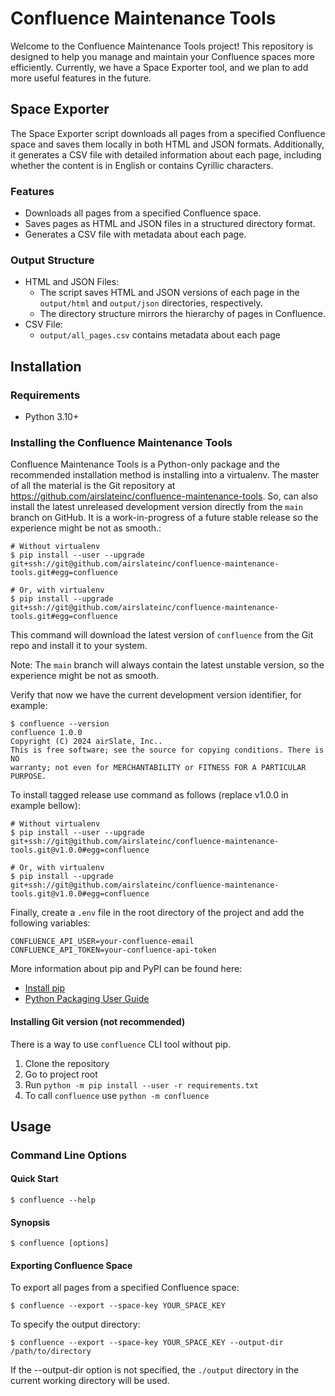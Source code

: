 # Confluence Maintenance Tools

Welcome to the Confluence Maintenance Tools project! This repository is designed
to help you manage and maintain your Confluence spaces more efficiently. Currently,
we have a Space Exporter tool, and we plan to add more useful features in the future.

## Space Exporter

The Space Exporter script downloads all pages from a specified Confluence space
and saves them locally in both HTML and JSON formats. Additionally, it generates
a CSV file with detailed information about each page, including whether the content
is in English or contains Cyrillic characters.

### Features

- Downloads all pages from a specified Confluence space.
- Saves pages as HTML and JSON files in a structured directory format.
- Generates a CSV file with metadata about each page.

### Output Structure

- HTML and JSON Files:
  - The script saves HTML and JSON versions of each page in the `output/html`
    and `output/json` directories, respectively.
  - The directory structure mirrors the hierarchy of pages in Confluence.
- CSV File:
  - `output/all_pages.csv` contains metadata about each page

## Installation

###  Requirements

- Python 3.10+

### Installing the Confluence Maintenance Tools

Confluence Maintenance Tools is a Python-only package and the recommended
installation method is installing into a virtualenv. The master of all the material
is the Git repository at https://github.com/airslateinc/confluence-maintenance-tools.
So, can also install the latest unreleased development version directly from the
`main` branch on GitHub. It is a work-in-progress of a future stable release so
the experience might be not as smooth.:

```shell
# Without virtualenv
$ pip install --user --upgrade git+ssh://git@github.com/airslateinc/confluence-maintenance-tools.git#egg=confluence

# Or, with virtualenv
$ pip install --upgrade git+ssh://git@github.com/airslateinc/confluence-maintenance-tools.git#egg=confluence
```

This command will download the latest version of `confluence` from the Git repo and install it to your system.

Note: The `main` branch will always contain the latest unstable version, so the experience might be not as smooth.

Verify that now we have the current development version identifier, for example:

```shell
$ confluence --version
confluence 1.0.0
Copyright (C) 2024 airSlate, Inc..
This is free software; see the source for copying conditions. There is NO
warranty; not even for MERCHANTABILITY or FITNESS FOR A PARTICULAR PURPOSE.
```

To install tagged release use command as follows (replace v1.0.0 in example bellow):

```shell
# Without virtualenv
$ pip install --user --upgrade git+ssh://git@github.com/airslateinc/confluence-maintenance-tools.git@v1.0.0#egg=confluence

# Or, with virtualenv
$ pip install --upgrade git+ssh://git@github.com/airslateinc/confluence-maintenance-tools.git@v1.0.0#egg=confluence
```

Finally, create a `.env` file in the root directory of the project and add the following variables:
```dotenv
CONFLUENCE_API_USER=your-confluence-email
CONFLUENCE_API_TOKEN=your-confluence-api-token
```

More information about pip and PyPI can be found here:

- [Install pip](https://pip.pypa.io/en/latest/installation/)
- [Python Packaging User Guide](https://packaging.python.org/)

#### Installing Git version (not recommended)

There is a way to use `confluence` CLI tool without pip.

1. Clone the repository
2. Go to project root
3. Run `python -m pip install --user -r requirements.txt`
4. To call `confluence` use `python -m confluence`

## Usage

### Command Line Options

#### Quick Start

```shell
$ confluence --help
```

#### Synopsis

```shell
$ confluence [options]
```

#### Exporting Confluence Space

To export all pages from a specified Confluence space:

```shell
$ confluence --export --space-key YOUR_SPACE_KEY
```

To specify the output directory:

```shell
$ confluence --export --space-key YOUR_SPACE_KEY --output-dir /path/to/directory
```

If the --output-dir option is not specified, the `./output` directory in the
current working directory will be used.
